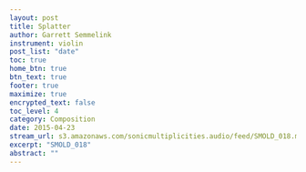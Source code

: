 ```yaml
---
layout: post
title: Splatter
author: Garrett Semmelink
instrument: violin
post_list: "date"
toc: true
home_btn: true
btn_text: true
footer: true
maximize: true
encrypted_text: false
toc_level: 4
category: Composition
date: 2015-04-23
stream_url: s3.amazonaws.com/sonicmultiplicities.audio/feed/SMOLD_018.mp3
excerpt: "SMOLD_018"
abstract: ""
---
```

